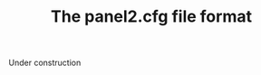 ﻿---
title: "The **panel2.cfg** file format"
linktitle: "The panel2.cfg file"
weight: 4
---

Under construction

